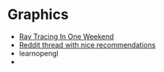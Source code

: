 # Graphics
- [Ray Tracing In One Weekend](https://raytracing.github.io/)
- [Reddit thread with nice recommendations](https://www.reddit.com/r/GraphicsProgramming/comments/1hgy9h2/looking_for_a_beginner_course/)
- learnopengl
- 
